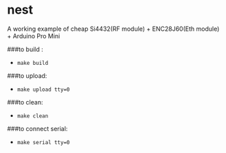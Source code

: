 nest
====

A working example of cheap Si4432(RF module) + ENC28J60(Eth module) + Arduino Pro Mini

###to build :

- `make build`

###to upload:

- `make upload tty=0`

###to clean:

- `make clean`

###to connect serial:

- `make serial tty=0` 
